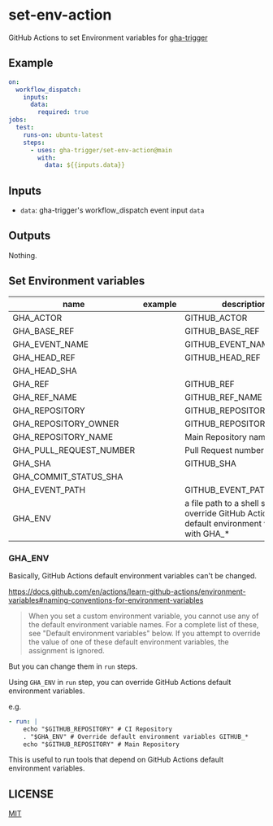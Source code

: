 # set-env-action

GitHub Actions to set Environment variables for [gha-trigger](https://github.com/gha-trigger/gha-trigger)

## Example

```yaml
on:
  workflow_dispatch:
    inputs:
      data:
        required: true
jobs:
  test:
    runs-on: ubuntu-latest
    steps:
      - uses: gha-trigger/set-env-action@main
        with:
          data: ${{inputs.data}}
```

## Inputs

- `data`: gha-trigger's workflow_dispatch event input `data`

## Outputs

Nothing.

## Set Environment variables

name | example | description
--- | --- | ---
GHA_ACTOR | | GITHUB_ACTOR
GHA_BASE_REF | | GITHUB_BASE_REF
GHA_EVENT_NAME | | GITHUB_EVENT_NAME
GHA_HEAD_REF | | GITHUB_HEAD_REF
GHA_HEAD_SHA | | 
GHA_REF | | GITHUB_REF
GHA_REF_NAME | | GITHUB_REF_NAME
GHA_REPOSITORY | | GITHUB_REPOSITORY
GHA_REPOSITORY_OWNER | | GITHUB_REPOSITORY_OWNER
GHA_REPOSITORY_NAME | | Main Repository name
GHA_PULL_REQUEST_NUMBER | | Pull Request number
GHA_SHA | | GITHUB_SHA
GHA_COMMIT_STATUS_SHA | |
GHA_EVENT_PATH | | GITHUB_EVENT_PATH
GHA_ENV | | a file path to a shell script to override GitHub Actions default environment variables with GHA_*

### GHA_ENV

Basically, GitHub Actions default environment variables can't be changed.

https://docs.github.com/en/actions/learn-github-actions/environment-variables#naming-conventions-for-environment-variables

> When you set a custom environment variable, you cannot use any of the default environment variable names.
> For a complete list of these, see "Default environment variables" below.
> If you attempt to override the value of one of these default environment variables, the assignment is ignored.

But you can change them in `run` steps.

Using `GHA_ENV` in `run` step, you can override GitHub Actions default environment variables.

e.g.

```yaml
- run: |
    echo "$GITHUB_REPOSITORY" # CI Repository
    . "$GHA_ENV" # Override default environment variables GITHUB_*
    echo "$GITHUB_REPOSITORY" # Main Repository
```

This is useful to run tools that depend on GitHub Actions default environment variables.

## LICENSE

[MIT](LICENSE)
